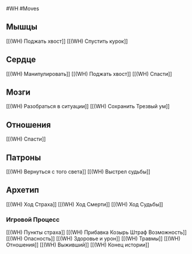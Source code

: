 #WH #Moves
## Мышцы
[[(WH) Поджать хвост]]
[[(WH) Спустить курок]]
## Сердце
[[(WH) Манипулировать]]
[[(WH) Поджать хвост]]
[[(WH) Спасти]]
## Мозги
[[(WH) Разобраться в ситуации]]
[[(WH) Сохранить Трезвый ум]]
## Отношения
[[(WH) Спасти]]
## Патроны
[[(WH) Вернуться с того света]]
[[(WH) Выстрел судьбы]]
## Архетип
[[(WH) Ход Страха]]
[[(WH) Ход Смерти]]
[[(WH) Ход Судьбы]]

### Игровой Процесс
[[(WH) Пункты страха]]
[[(WH) Прибавка Козырь Штраф Возможность]]
[[(WH) Опасность]]
[[(WH) Здоровье и урон]]
[[(WH) Травмы]]
[[(WH) Отношения]]
[[(WH) Выживший]]
[[(WH) Конец истории]]
